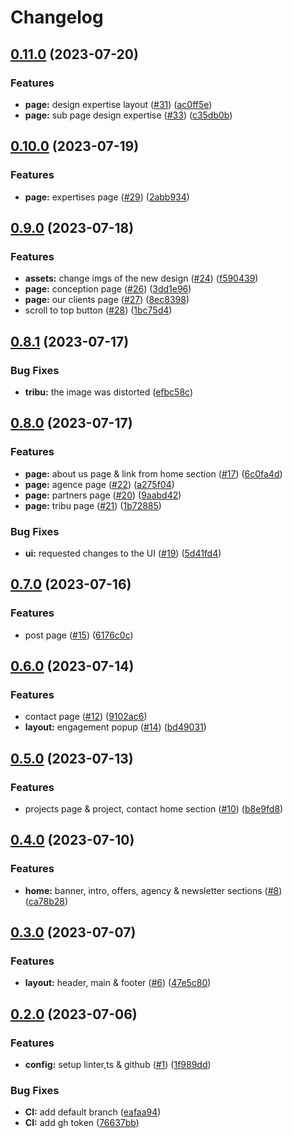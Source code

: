 # Changelog

## [0.11.0](https://github.com/Atipy-Digital/Web/compare/v0.10.0...v0.11.0) (2023-07-20)


### Features

* **page:** design expertise layout ([#31](https://github.com/Atipy-Digital/Web/issues/31)) ([ac0ff5e](https://github.com/Atipy-Digital/Web/commit/ac0ff5e7bb3d61b89a1013f8cb8cb548f5ed0ce4))
* **page:** sub page design expertise ([#33](https://github.com/Atipy-Digital/Web/issues/33)) ([c35db0b](https://github.com/Atipy-Digital/Web/commit/c35db0b6fce740627a98411182f0aab2c19f11dd))

## [0.10.0](https://github.com/Atipy-Digital/Web/compare/v0.9.0...v0.10.0) (2023-07-19)


### Features

* **page:** expertises page ([#29](https://github.com/Atipy-Digital/Web/issues/29)) ([2abb934](https://github.com/Atipy-Digital/Web/commit/2abb9347c4d726434f2efafdd2b949f2d67f9221))

## [0.9.0](https://github.com/Atipy-Digital/Web/compare/v0.8.1...v0.9.0) (2023-07-18)


### Features

* **assets:** change imgs of the new design ([#24](https://github.com/Atipy-Digital/Web/issues/24)) ([f590439](https://github.com/Atipy-Digital/Web/commit/f590439967c98e632bcc189a2765518aac1c2dfc))
* **page:** conception page ([#26](https://github.com/Atipy-Digital/Web/issues/26)) ([3dd1e96](https://github.com/Atipy-Digital/Web/commit/3dd1e965716bbb522e81c07f17714d21d3f2231d))
* **page:** our clients page ([#27](https://github.com/Atipy-Digital/Web/issues/27)) ([8ec8398](https://github.com/Atipy-Digital/Web/commit/8ec8398f3b3566abfed0b49a0e8d7e6c30098974))
* scroll to top button ([#28](https://github.com/Atipy-Digital/Web/issues/28)) ([1bc75d4](https://github.com/Atipy-Digital/Web/commit/1bc75d48deeb1c6e252a89ac1856863eec9b3df8))

## [0.8.1](https://github.com/Atipy-Digital/Web/compare/v0.8.0...v0.8.1) (2023-07-17)


### Bug Fixes

* **tribu:** the image was distorted ([efbc58c](https://github.com/Atipy-Digital/Web/commit/efbc58c1ae8110a471a07f2284b2ad8f39c0fac3))

## [0.8.0](https://github.com/Atipy-Digital/Web/compare/v0.7.0...v0.8.0) (2023-07-17)


### Features

* **page:** about us page & link from home section ([#17](https://github.com/Atipy-Digital/Web/issues/17)) ([6c0fa4d](https://github.com/Atipy-Digital/Web/commit/6c0fa4d46e83e71dcc08b0d1750c273e04bf98fa))
* **page:** agence page ([#22](https://github.com/Atipy-Digital/Web/issues/22)) ([a275f04](https://github.com/Atipy-Digital/Web/commit/a275f048c848a732bc5efcf87a23b2d84bb35334))
* **page:** partners page ([#20](https://github.com/Atipy-Digital/Web/issues/20)) ([9aabd42](https://github.com/Atipy-Digital/Web/commit/9aabd42e55de827c05bc650daaa03d0901bdb05b))
* **page:** tribu page ([#21](https://github.com/Atipy-Digital/Web/issues/21)) ([1b72885](https://github.com/Atipy-Digital/Web/commit/1b72885d94857b3b0315d0ecbdd5113f65e3d16b))


### Bug Fixes

* **ui:** requested changes to the UI ([#19](https://github.com/Atipy-Digital/Web/issues/19)) ([5d41fd4](https://github.com/Atipy-Digital/Web/commit/5d41fd494036fce1e6f2a909b3a35e90910d8249))

## [0.7.0](https://github.com/Atipy-Digital/Web/compare/v0.6.0...v0.7.0) (2023-07-16)


### Features

* post page ([#15](https://github.com/Atipy-Digital/Web/issues/15)) ([6176c0c](https://github.com/Atipy-Digital/Web/commit/6176c0ca4ee4e34773efd0e0b618e7c20b4fa02b))

## [0.6.0](https://github.com/Atipy-Digital/Web/compare/v0.5.0...v0.6.0) (2023-07-14)


### Features

* contact page ([#12](https://github.com/Atipy-Digital/Web/issues/12)) ([9102ac6](https://github.com/Atipy-Digital/Web/commit/9102ac69814c04a9373fc792780e7ab056ad28a6))
* **layout:** engagement popup ([#14](https://github.com/Atipy-Digital/Web/issues/14)) ([bd49031](https://github.com/Atipy-Digital/Web/commit/bd4903195a6ae4a4e2d97a7c4bcb88a812735e54))

## [0.5.0](https://github.com/Atipy-Digital/Web/compare/v0.4.0...v0.5.0) (2023-07-13)


### Features

* projects page & project, contact home section ([#10](https://github.com/Atipy-Digital/Web/issues/10)) ([b8e9fd8](https://github.com/Atipy-Digital/Web/commit/b8e9fd8bf5203f57ca135cfdba8465b7baf4c93e))

## [0.4.0](https://github.com/Atipy-Digital/Web/compare/v0.3.0...v0.4.0) (2023-07-10)


### Features

* **home:** banner, intro, offers, agency & newsletter sections ([#8](https://github.com/Atipy-Digital/Web/issues/8)) ([ca78b28](https://github.com/Atipy-Digital/Web/commit/ca78b282ba959727b004083760cdc11c656d14cf))

## [0.3.0](https://github.com/Atipy-Digital/Web/compare/v0.2.0...v0.3.0) (2023-07-07)


### Features

* **layout:** header, main & footer ([#6](https://github.com/Atipy-Digital/Web/issues/6)) ([47e5c80](https://github.com/Atipy-Digital/Web/commit/47e5c808d9b27b253461f826396ede5f5c1806c9))

## [0.2.0](https://github.com/Atipy-Digital/Web/compare/v0.1.0...v0.2.0) (2023-07-06)


### Features

* **config:** setup linter,ts & github ([#1](https://github.com/Atipy-Digital/Web/issues/1)) ([1f989dd](https://github.com/Atipy-Digital/Web/commit/1f989dde88f55db3d01110d66b11f51cb48005f5))


### Bug Fixes

* **CI:** add default branch ([eafaa94](https://github.com/Atipy-Digital/Web/commit/eafaa94ecc107454573c6129ed6ef172e3b39311))
* **CI:** add gh token ([76637bb](https://github.com/Atipy-Digital/Web/commit/76637bb9e5221253a4c29b234f14b5c731d4aac5))
